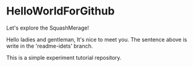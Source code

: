 # HelloWorldForGithub

Let's explore the SquashMerage!

Hello ladies and gentleman, It's nice to meet you.
The sentence above is write in the 'readme-idets' branch.

This is a simple experiment tutorial repository.
